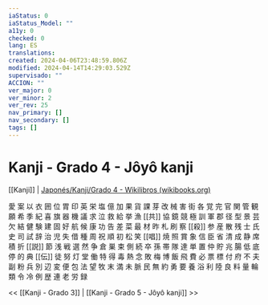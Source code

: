 ```yaml
---
iaStatus: 0
iaStatus_Model: ""
a11y: 0
checked: 0
lang: ES
translations: 
created: 2024-04-06T23:48:59.806Z
modified: 2024-04-14T14:29:03.529Z
supervisado: ""
ACCION: ""
ver_major: 0
ver_minor: 2
ver_rev: 25
nav_primary: []
nav_secondary: []
tags: []
---
```

# Kanji - Grado 4 - Jôyô kanji

[[Kanji]] | [Japonés/Kanji/Grado 4 - Wikilibros (wikibooks.org)](https://es.wikibooks.org/wiki/Japon%C3%A9s/Kanji/Grado_4)

愛 案 以 衣 囲 位 胃 印 英 栄 塩 億 加 果 貨 課 芽 改 械 害 街 各 覚 完 官 関 管 観 願 希 季 紀 喜 旗 器 機 議 求 泣 救 給 挙 漁 [[共]] 協 鏡 競 極 訓 軍 郡 径 型 景 芸 欠 結 健 験 建 固 好 航 候 康 功 告 差 菜 最 材 昨 札 刷 察 [[殺]] 参 産 散 残 士 氏 史 司 試 辞 治 児 失 借 種 周 祝 順 初 松 笑 [[唱]] 焼 照 賞 象 信 臣 省 清 成 静 席 積 折 [[説]] 節 浅 戦 選 然 争 倉 巣 束 側 続 卒 孫 帯 隊 達 単 置 仲 貯 兆 腸 低 底 停 的 典 [[伝]] 徒 努 灯 堂 働 特 得 毒 熱 念 敗 梅 博 飯 飛 費 必 票 標 付 府 不 夫 副 粉 兵 別 辺 変 便 包 法 望 牧 末 満 未 脈 民 無 約 勇 要 養 浴 利 陸 良 料 量 輪 類 令 冷 例 歴 連 老 労 録

<< [[Kanji - Grado 3]] | [[Kanji - Grado 5 - Jôyô kanji]] >>
